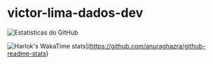 # victor-lima-dados-dev


![Estatísticas do GitHub](https://github-readme-stats.vercel.app/api?username=victor-lima-dados-dev&show_icons=true&theme=softblue)  


![Harlok's WakaTime stats](https://github-readme-stats.vercel.app/api/wakatime?username=victor-lima-dados-dev)](https://github.com/anuraghazra/github-readme-stats)

